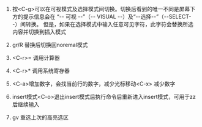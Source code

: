 1. 按\<C-g>可以在可视模式及选择模式间切换。切换后看到的唯一不同是屏幕下方的提示信息会在 
“-- 可视 --”（-- VISUAL --）及“--选择--”（--SELECT--）间转换。
但是，如果在选择模式中输入任意可见字符，此字符会替换所选内容并切换到插入模式

2. gr/R 替换后切换回noremal模式

3. \<C-r>= 调用计算器

4. \<C-r>* 调用系统寄存器

5. \<C-a>增加数字，会找当前行的数字，减少光标移动\<C-x> 减少数字

6. insert模式\<C-o>退出insert模式后执行命令后重新进入insert模式，可用于zz后继续输入

7. gv 重选上次的高亮选区

<Counter/>

<script setup>
  // 局部注册组件
  import HelloWorld from '../components/HelloWorld.vue';
</script>

<HelloWorld/>
